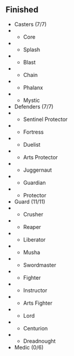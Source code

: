 ## Finished 
- Casters (7/7)
- - Core
- - Splash
- - Blast
- - Chain
- - Phalanx
- - Mystic
- Defenders (7/7)
- - Sentinel Protector
- - Fortress
- - Duelist
- - Arts Protector
- - Juggernaut
- - Guardian
- - Protector
- Guard (11/11)
- - Crusher
- - Reaper
- - Liberator
- - Musha
- - Swordmaster
- - Fighter
- - Instructor
- - Arts Fighter
- - Lord
- - Centurion
- - Dreadnought
- Medic (0/6)
